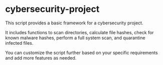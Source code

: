 # cybersecurity-project

This script provides a basic framework for a cybersecurity project.

It includes functions to scan directories, calculate file hashes, check for known malware hashes, perform a full system scan, and quarantine infected files. 

You can customize the script further based on your specific requirements and add more features as needed.
